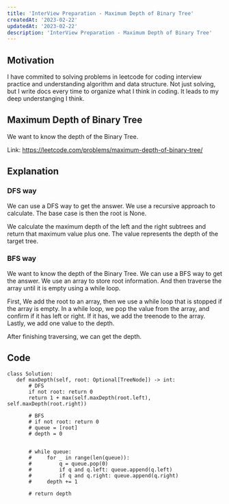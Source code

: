 ```yaml
---
title: 'InterView Preparation - Maximum Depth of Binary Tree'
createdAt: '2023-02-22'
updatedAt: '2023-02-22'
description: 'InterView Preparation - Maximum Depth of Binary Tree'
---
```


## Motivation

I have commited to solving problems in leetcode for coding interview practice and understanding algorithm and data structure.
Not just solving, but I write docs every time to organize what I think in coding. It leads to my deep understanging I think.

## Maximum Depth of Binary Tree

We want to know the depth of the Binary Tree.

Link: https://leetcode.com/problems/maximum-depth-of-binary-tree/

## Explanation

### DFS way

We can use a DFS way to get the answer.
We use a recursive approach to calculate. The base case is then the root is None.

We calculate the maximum depth of the left and the right subtrees and return that maximum value plus one.
The value represents the depth of the target tree.

### BFS way

We want to know the depth of the Binary Tree. We can use a BFS way to get the answer.
We use an array to store root information. And then traverse the array until it is empty using a while loop.

First, We add the root to an array, then we use a while loop that is stopped if the array is empty.
In a while loop, we pop the value from the array, and confirm if it has left or right. If it has, we add the treenode to the array.
Lastly, we add one value to the depth.

After finishing traversing, we can get the depth.

## Code

```
class Solution:
   def maxDepth(self, root: Optional[TreeNode]) -> int:
       # DFS
       if not root: return 0
       return 1 + max(self.maxDepth(root.left), self.maxDepth(root.right))

       # BFS
       # if not root: return 0
       # queue = [root]
       # depth = 0


       # while queue:
       #     for _ in range(len(queue)):
       #         q = queue.pop(0)
       #         if q and q.left: queue.append(q.left)
       #         if q and q.right: queue.append(q.right)
       #     depth += 1

       # return depth
```
